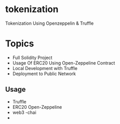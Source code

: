 # tokenization
Tokenization Using Openzeppelin &amp; Truffle



# Topics

- Full Solidity Project
- Usage Of ERC20 Using Open-Zeppeline Contract
- Local Development with Truffle
- Deployment to Public Network


## Usage

- Truffle
- ERC20 Open-Zeppeline
- web3
-chai
-
